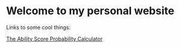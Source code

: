 # Welcome to my personal website #
Links to some cool things:

<a href="ASPC.html"> The Ability Score Probability Calculator </a>
